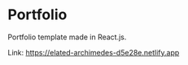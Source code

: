 # Portfolio

Portfolio template made in React.js.


Link: https://elated-archimedes-d5e28e.netlify.app
